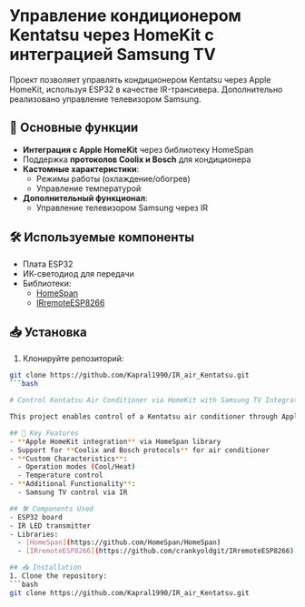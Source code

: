 # Управление кондиционером Kentatsu через HomeKit с интеграцией Samsung TV

Проект позволяет управлять кондиционером Kentatsu через Apple HomeKit, используя ESP32 в качестве IR-трансивера. Дополнительно реализовано управление телевизором Samsung.

## 🔮 Основные функции
- **Интеграция с Apple HomeKit** через библиотеку HomeSpan
- Поддержка **протоколов Coolix и Bosch** для кондиционера
- **Кастомные характеристики**:
  - Режимы работы (охлаждение/обогрев)
  - Управление температурой
- **Дополнительный функционал**:
  - Управление телевизором Samsung через IR


## 🛠️ Используемые компоненты
- Плата ESP32
- ИК-светодиод для передачи
- Библиотеки:
  - [HomeSpan](https://github.com/HomeSpan/HomeSpan)
  - [IRremoteESP8266](https://github.com/crankyoldgit/IRremoteESP8266)
  
## 📥 Установка
1. Клонируйте репозиторий:
```bash
git clone https://github.com/Kapral1990/IR_air_Kentatsu.git
```bash

# Control Kentatsu Air Conditioner via HomeKit with Samsung TV Integration

This project enables control of a Kentatsu air conditioner through Apple HomeKit using an ESP32 as an IR transceiver. Additionally implements Samsung TV control functionality.

## 🔮 Key Features
- **Apple HomeKit integration** via HomeSpan library
- Support for **Coolix and Bosch protocols** for air conditioner
- **Custom Characteristics**:
  - Operation modes (Cool/Heat)
  - Temperature control
- **Additional Functionality**:
  - Samsung TV control via IR

## 🛠️ Components Used
- ESP32 board
- IR LED transmitter
- Libraries:
  - [HomeSpan](https://github.com/HomeSpan/HomeSpan)
  - [IRremoteESP8266](https://github.com/crankyoldgit/IRremoteESP8266)

## 📥 Installation
1. Clone the repository:
```bash
git clone https://github.com/Kapral1990/IR_air_Kentatsu.git
